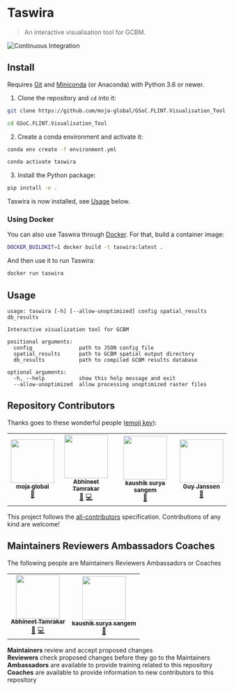 # Taswira

> An interactive visualisation tool for GCBM.

![Continuous Integration](https://github.com/moja-global/GSoC.FLINT.Visualisation_Tool/workflows/Continuous%20Integration/badge.svg)

## Install

Requires [Git] and [Miniconda] (or Anaconda) with Python 3.6 or newer.

1. Clone the repository and `cd` into it:

```sh
git clone https://github.com/moja-global/GSoC.FLINT.Visualisation_Tool.git

cd GSoC.FLINT.Visualisation_Tool
```

2. Create a conda environment and activate it:

```sh
conda env create -f environment.yml

conda activate taswira
```

3. Install the Python package:

```sh
pip install -e .
```

Taswira is now installed, see [Usage](#usage) below.

### Using Docker

You can also use Taswira through [Docker]. For that, build a container image:

```sh
DOCKER_BUILDKIT=1 docker build -t taswira:latest .
```

And then use it to run Taswira:

```sh
docker run taswira
```

[Miniconda]: https://docs.conda.io/en/latest/miniconda.html
[Git]: https://git-scm.com/
[Docker]: https://docs.docker.com/get-docker/

## Usage

```
usage: taswira [-h] [--allow-unoptimized] config spatial_results db_results

Interactive visualization tool for GCBM

positional arguments:
  config               path to JSON config file
  spatial_results      path to GCBM spatial output directory
  db_results           path to compiled GCBM results database

optional arguments:
  -h, --help           show this help message and exit
  --allow-unoptimized  allow processing unoptimized raster files
```

## Repository Contributors

Thanks goes to these wonderful people ([emoji key](https://allcontributors.org/docs/en/emoji-key)):

<!-- ALL-CONTRIBUTORS-LIST:START - Do not remove or modify this section -->
<!-- prettier-ignore-start -->
<!-- markdownlint-disable -->
<table>
  <tr>
    <td align="center"><a href="http://moja.global"><img src="https://avatars1.githubusercontent.com/u/19564969?v=4" width="100px;" alt=""/><br /><sub><b>moja global</b></sub></a><br /><a href="#projectManagement-moja-global" title="Project Management">📆</a></td>
    <td align="center"><a href="https://abhineet.tk"><img src="https://avatars1.githubusercontent.com/u/11965776?v=4" width="100px;" alt=""/><br /><sub><b>Abhineet Tamrakar</b></sub></a><br /><a href="https://github.com/moja-global/GSoC.FLINT.Visualisation_Tool/commits?author=abhineet97" title="Documentation">📖</a> <a href="https://github.com/moja-global/GSoC.FLINT.Visualisation_Tool/commits?author=abhineet97" title="Code">💻</a></td>
    <td align="center"><a href="https://github.com/kaskou"><img src="https://avatars1.githubusercontent.com/u/8544371?v=4" width="100px;" alt=""/><br /><sub><b>kaushik surya sangem</b></sub></a><br /><a href="https://github.com/moja-global/GSoC.FLINT.Visualisation_Tool/pulls?q=is%3Apr+reviewed-by%3Akaskou" title="Reviewed Pull Requests">👀</a></td>
    <td align="center"><a href="https://github.com/gmajan"><img src="https://avatars0.githubusercontent.com/u/8733319?v=4" width="100px;" alt=""/><br /><sub><b>Guy Janssen</b></sub></a><br /><a href="#projectManagement-gmajan" title="Project Management">📆</a></td>
  </tr>
</table>

<!-- markdownlint-enable -->
<!-- prettier-ignore-end -->
<!-- ALL-CONTRIBUTORS-LIST:END -->

This project follows the [all-contributors](https://github.com/all-contributors/all-contributors) specification. Contributions of any kind are welcome!

## Maintainers Reviewers Ambassadors Coaches

The following people are Maintainers Reviewers Ambassadors or Coaches
<table><tr>

<td align="center"><a href="https://abhineet.tk"><img src="https://avatars1.githubusercontent.com/u/11965776?v=4" width="100px;" alt=""/><br /><sub><b>Abhineet Tamrakar</b></sub></a><br /><a href="https://github.com/moja-global/GSoC.FLINT.Visualisation_Tool/commits?author=abhineet97" title="Documentation">📖</a> <a href="https://github.com/moja-global/GSoC.FLINT.Visualisation_Tool/commits?author=abhineet97" title="Code">💻</a></td>
    <td align="center"><a href="https://github.com/kaskou"><img src="https://avatars1.githubusercontent.com/u/8544371?v=4" width="100px;" alt=""/><br /><sub><b>kaushik surya sangem</b></sub></a><br /><a href="https://github.com/moja-global/GSoC.FLINT.Visualisation_Tool/pulls?q=is%3Apr+reviewed-by%3Akaskou" title="Reviewed Pull Requests">👀</a></td>
</tr>
</table>

**Maintainers** review and accept proposed changes\
**Reviewers** check proposed changes before they go to the Maintainers\
**Ambassadors** are available to provide training related to this repository\
**Coaches** are available to provide information to new contributors to this repository
